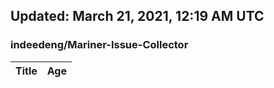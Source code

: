 ## Updated: March 21, 2021, 12:19 AM UTC


### indeedeng/Mariner-Issue-Collector
|**Title**|**Age**|
|:----|:----|